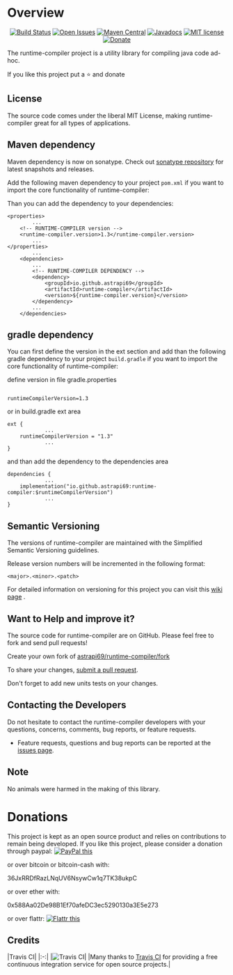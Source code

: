 # Overview

<div align="center">

[![Build Status](https://travis-ci.org/astrapi69/runtime-compiler.svg?branch=master)](https://travis-ci.org/astrapi69/runtime-compiler)
[![Open Issues](https://img.shields.io/github/issues/astrapi69/runtime-compiler.svg?style=flat)](https://github.com/astrapi69/runtime-compiler/issues)
[![Maven Central](https://maven-badges.herokuapp.com/maven-central/io.github.astrapi69/runtime-compiler/badge.svg)](https://maven-badges.herokuapp.com/maven-central/io.github.astrapi69/runtime-compiler)
[![Javadocs](http://www.javadoc.io/badge/io.github.astrapi69/runtime-compiler.svg)](http://www.javadoc.io/doc/io.github.astrapi69/runtime-compiler)
[![MIT license](http://img.shields.io/badge/license-MIT-brightgreen.svg?style=flat)](http://opensource.org/licenses/MIT)
[![Donate](https://img.shields.io/badge/donate-❤-ff2244.svg)](https://www.paypal.com/cgi-bin/webscr?cmd=_s-xclick&hosted_button_id=GVBTWLRAZ7HB8)

</div>

The runtime-compiler project is a utility library for compiling java code ad-hoc.

If you like this project put a ⭐ and donate

## License

The source code comes under the liberal MIT License, making runtime-compiler great for all types of
applications.

## Maven dependency

Maven dependency is now on sonatype. Check
out [sonatype repository](https://oss.sonatype.org/index.html#nexus-search;gav~io.github.astrapi69~runtime-compiler~~~)
for latest snapshots and releases.

Add the following maven dependency to your project `pom.xml` if you want to import the core
functionality of runtime-compiler:

Than you can add the dependency to your dependencies:

	<properties>
			...
		<!-- RUNTIME-COMPILER version -->
		<runtime-compiler.version>1.3</runtime-compiler.version>
			...
	</properties>
			...
		<dependencies>
			...
			<!-- RUNTIME-COMPILER DEPENDENCY -->
			<dependency>
				<groupId>io.github.astrapi69</groupId>
				<artifactId>runtime-compiler</artifactId>
				<version>${runtime-compiler.version}</version>
			</dependency>
			...
		</dependencies>

## gradle dependency

You can first define the version in the ext section and add than the following gradle dependency to
your project `build.gradle` if you want to import the core functionality of runtime-compiler:

define version in file gradle.properties
```

runtimeCompilerVersion=1.3
```

or in build.gradle ext area

```
ext {
			...
    runtimeCompilerVersion = "1.3"
			...
}
```

and than add the dependency to the dependencies area

```
dependencies {
			...
    implementation("io.github.astrapi69:runtime-compiler:$runtimeCompilerVersion")
			...
}
```

## Semantic Versioning

The versions of runtime-compiler are maintained with the Simplified Semantic Versioning guidelines.

Release version numbers will be incremented in the following format:

`<major>.<minor>.<patch>`

For detailed information on versioning for this project you can visit
this [wiki page](https://github.com/lightblueseas/mvn-parent-projects/wiki/Simplified-Semantic-Versioning)
.


## Want to Help and improve it? ###

The source code for runtime-compiler are on GitHub. Please feel free to fork and send pull requests!

Create your own fork
of [astrapi69/runtime-compiler/fork](https://github.com/astrapi69/runtime-compiler/fork)

To share your
changes, [submit a pull request](https://github.com/astrapi69/runtime-compiler/pull/new/develop).

Don't forget to add new units tests on your changes.

## Contacting the Developers

Do not hesitate to contact the runtime-compiler developers with your questions, concerns, comments,
bug reports, or feature requests.

- Feature requests, questions and bug reports can be reported at
  the [issues page](https://github.com/astrapi69/runtime-compiler/issues).

## Note

No animals were harmed in the making of this library.

# Donations

This project is kept as an open source product and relies on contributions to remain being
developed. If you like this project, please consider a donation through
paypal: <a href="https://www.paypal.com/cgi-bin/webscr?cmd=_s-xclick&hosted_button_id=B37J9DZF6G9ZC" target="_blank">
<img src="https://www.paypalobjects.com/en_US/GB/i/btn/btn_donateCC_LG.gif" alt="PayPal this" title="PayPal – The safer, easier way to pay online!" border="0" />
</a>

or over bitcoin or bitcoin-cash with:

36JxRRDfRazLNqUV6NsywCw1q7TK38ukpC

or over ether with:

0x588Aa02De98B1Ef70afeDC3ec5290130a3E5e273

or over
flattr: <a href="https://flattr.com/submit/auto?fid=r7vp62&url=https%3A%2F%2Fgithub.com%2Fastrapi69%2Fruntime-compiler" target="_blank">
<img src="http://api.flattr.com/button/flattr-badge-large.png" alt="Flattr this" title="Flattr this" border="0" />
</a>

## Credits

|Travis CI| |:-:| |![Travis CI](https://travis-ci.com/images/logos/TravisCI-Full-Color.png)|
|Many thanks to [Travis CI](https://travis-ci.org) for providing a free continuous integration
service for open source projects.|

